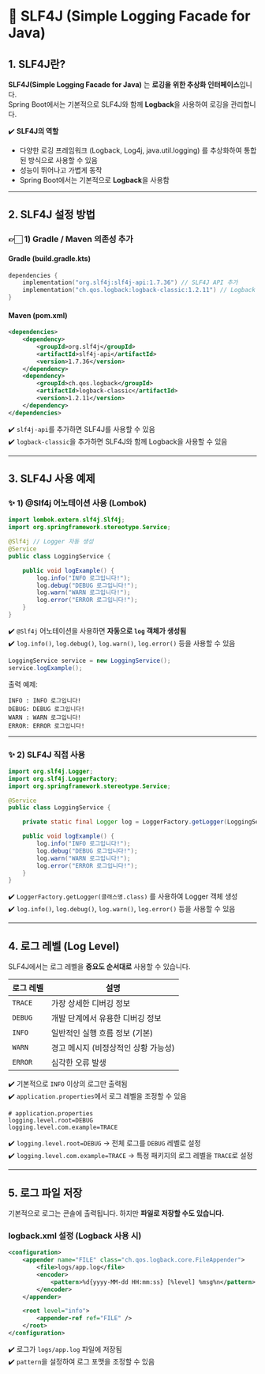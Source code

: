 
# 📝 SLF4J (Simple Logging Facade for Java)

## 1. SLF4J란?

**SLF4J(Simple Logging Facade for Java)** 는 **로깅을 위한 추상화 인터페이스**입니다.  
Spring Boot에서는 기본적으로 SLF4J와 함께 **Logback**을 사용하여 로깅을 관리합니다.

✔️ **SLF4J의 역할**
- 다양한 로깅 프레임워크 (Logback, Log4j, java.util.logging) 를 추상화하여 통합된 방식으로 사용할 수 있음
- 성능이 뛰어나고 가볍게 동작
- Spring Boot에서는 기본적으로 **Logback**을 사용함

---

## 2. SLF4J 설정 방법

### 👉🏻 1) Gradle / Maven 의존성 추가

#### **Gradle (build.gradle.kts)**
```kotlin
dependencies {
    implementation("org.slf4j:slf4j-api:1.7.36") // SLF4J API 추가
    implementation("ch.qos.logback:logback-classic:1.2.11") // Logback 사용
}
```

#### **Maven (pom.xml)**
```xml
<dependencies>
    <dependency>
        <groupId>org.slf4j</groupId>
        <artifactId>slf4j-api</artifactId>
        <version>1.7.36</version>
    </dependency>
    <dependency>
        <groupId>ch.qos.logback</groupId>
        <artifactId>logback-classic</artifactId>
        <version>1.2.11</version>
    </dependency>
</dependencies>
```

✔️ `slf4j-api`를 추가하면 SLF4J를 사용할 수 있음  
✔️ `logback-classic`을 추가하면 SLF4J와 함께 Logback을 사용할 수 있음

---

## 3. SLF4J 사용 예제

### ✨ 1) @Slf4j 어노테이션 사용 (Lombok)

```java
import lombok.extern.slf4j.Slf4j;
import org.springframework.stereotype.Service;

@Slf4j // Logger 자동 생성
@Service
public class LoggingService {

    public void logExample() {
        log.info("INFO 로그입니다!");
        log.debug("DEBUG 로그입니다!");
        log.warn("WARN 로그입니다!");
        log.error("ERROR 로그입니다!");
    }
}
```

✔️ `@Slf4j` 어노테이션을 사용하면 **자동으로 `log` 객체가 생성됨**  
✔️ `log.info()`, `log.debug()`, `log.warn()`, `log.error()` 등을 사용할 수 있음

```java
LoggingService service = new LoggingService();
service.logExample();
```

출력 예제:
```
INFO : INFO 로그입니다!
DEBUG: DEBUG 로그입니다!
WARN : WARN 로그입니다!
ERROR: ERROR 로그입니다!
```

---

### ✨ 2) SLF4J 직접 사용

```java
import org.slf4j.Logger;
import org.slf4j.LoggerFactory;
import org.springframework.stereotype.Service;

@Service
public class LoggingService {

    private static final Logger log = LoggerFactory.getLogger(LoggingService.class);

    public void logExample() {
        log.info("INFO 로그입니다!");
        log.debug("DEBUG 로그입니다!");
        log.warn("WARN 로그입니다!");
        log.error("ERROR 로그입니다!");
    }
}
```

✔️ `LoggerFactory.getLogger(클래스명.class)` 를 사용하여 Logger 객체 생성  
✔️ `log.info()`, `log.debug()`, `log.warn()`, `log.error()` 등을 사용할 수 있음

---

## 4. 로그 레벨 (Log Level)

SLF4J에서는 로그 레벨을 **중요도 순서대로** 사용할 수 있습니다.

| 로그 레벨  | 설명 |
|------------|--------------------------------|
| `TRACE`  | 가장 상세한 디버깅 정보 |
| `DEBUG`  | 개발 단계에서 유용한 디버깅 정보 |
| `INFO`   | 일반적인 실행 흐름 정보 (기본) |
| `WARN`   | 경고 메시지 (비정상적인 상황 가능성) |
| `ERROR`  | 심각한 오류 발생 |

✔️ 기본적으로 `INFO` 이상의 로그만 출력됨  
✔️ `application.properties`에서 로그 레벨을 조정할 수 있음

```properties
# application.properties
logging.level.root=DEBUG
logging.level.com.example=TRACE
```

✔️ `logging.level.root=DEBUG` → 전체 로그를 `DEBUG` 레벨로 설정  
✔️ `logging.level.com.example=TRACE` → 특정 패키지의 로그 레벨을 `TRACE`로 설정

---

## 5. 로그 파일 저장

기본적으로 로그는 콘솔에 출력됩니다. 하지만 **파일로 저장할 수도 있습니다.**

### **logback.xml 설정** (Logback 사용 시)

```xml
<configuration>
    <appender name="FILE" class="ch.qos.logback.core.FileAppender">
        <file>logs/app.log</file>
        <encoder>
            <pattern>%d{yyyy-MM-dd HH:mm:ss} [%level] %msg%n</pattern>
        </encoder>
    </appender>

    <root level="info">
        <appender-ref ref="FILE" />
    </root>
</configuration>
```

✔️ 로그가 `logs/app.log` 파일에 저장됨  
✔️ `pattern`을 설정하여 로그 포맷을 조정할 수 있음